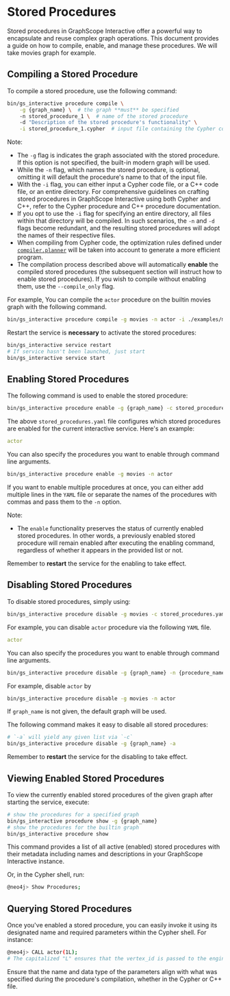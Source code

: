 # Stored Procedures

Stored procedures in GraphScope Interactive offer a powerful way to encapsulate and reuse complex graph operations. This document provides a guide on how to compile, enable, and manage these procedures. We will take movies graph for example.

## Compiling a Stored Procedure
To compile a stored procedure, use the following command:
```bash
bin/gs_interactive procedure compile \
	-g {graph_name} \  # the graph **must** be specified
	-n stored_procedure_1 \  # name of the stored procedure
	-d "Description of the stored procedure's functionality" \
	-i stored_procedure_1.cypher  # input file containing the Cypher code
```

Note:
- The `-g` flag is indicates the graph associated with the stored procedure. If this option is not specified, the built-in modern graph will be used.
- While the `-n` flag, which names the stored procedure, is optional, omitting it will default the procedure's name to that of the input file.
- With the `-i` flag, you can either input a Cypher code file, or a C++ code file, or an entire directory. For comprehensive guidelines on crafting stored procedures in GraphScope Interactive using both Cypher and C++, refer to the Cypher procedure and C++ procedure documentation.
- If you opt to use the `-i` flag for specifying an entire directory, all files within that directory will be compiled. In such scenarios, the `-n` and `-d` flags become redundant, and the resulting stored procedures will adopt the names of their respective files.
- When compiling from Cypher code, the optimization rules defined under [`compiler.planner`](./configuration) will be taken into account to generate a more efficient program.
- The compilation process described above will automatically **enable** the compiled stored procedures (the subsequent section will instruct how to enable stored procedures). If you wish to compile without enabling them, use the `--compile_only` flag.


For example, You can compile the `actor` procedure on the builtin movies graph with the following command.
```bash
bin/gs_interactive procedure compile -g movies -n actor -i ./examples/movies/actor.cypher
```


Restart the service is **necessary** to activate the stored procedures:

```bash
bin/gs_interactive service restart
# If service hasn't been launched, just start
bin/gs_interactive service start
```

## Enabling Stored Procedures
The following command is used to enable the stored procedure:
```bash
bin/gs_interactive procedure enable -g {graph_name} -c stored_procedures.yaml
```
The above `stored_procedures.yaml` file configures which stored procedures are enabled for the current interactive service. Here's an example:

```yaml
actor
```

You can also specify the procedures you want to enable through command line arguments.

```bash
bin/gs_interactive procedure enable -g movies -n actor
```

If you want to enable multiple procedures at once, you can either add multiple lines in the `YAML` file or separate the names of the procedures with commas and pass them to the `-n` option.

Note:
- The `enable` functionality preserves the status of currently enabled stored procedures. In other words, a previously enabled stored procedure will remain enabled after executing the enabling command, regardless of whether it appears in the provided list or not.

Remember to **restart** the service for the enabling to take effect.

## Disabling Stored Procedures
To disable stored procedures, simply using:
```bash
bin/gs_interactive procedure disable -g movies -c stored_procedures.yaml
```
For example, you can disable `actor` procedure via the following `YAML` file.

```yaml
actor
```

You can also specify the procedures you want to enable through command line arguments.

```bash
bin/gs_interactive procedure disable -g {graph_name} -n {procedure_name}
```

For example, disable `actor` by
```bash
bin/gs_interactive procedure disable -g movies -n actor
```
If `graph_name` is not given, the default graph will be used.


The following command makes it easy to disable all stored procedures:
```bash
# `-a` will yield any given list via `-c`
bin/gs_interactive procedure disable -g {graph_name} -a
```

Remember to **restart** the service for the disabling to take effect.

## Viewing Enabled Stored Procedures

To view the currently enabled stored procedures of the given graph after starting the service, execute:

```bash
# show the procedures for a specified graph
bin/gs_interactive procedure show -g {graph_name}
# show the procedures for the builtin graph
bin/gs_interactive procedure show
```


This command provides a list of all active (enabled) stored procedures with their metadata including names and descriptions in your GraphScope Interactive instance.

Or, in the Cypher shell, run:
```bash
@neo4j> Show Procedures;
```

## Querying Stored Procedures
Once you've enabled a stored procedure, you can easily invoke it using its designated name and required parameters within the Cypher shell. For instance:
```bash
@neo4j> CALL actor(1L);
# The capitalized "L" ensures that the vertex_id is passed to the engine as a long type.
```

Ensure that the name and data type of the parameters align with what was specified during the procedure's compilation, whether in the Cypher or C++ file.